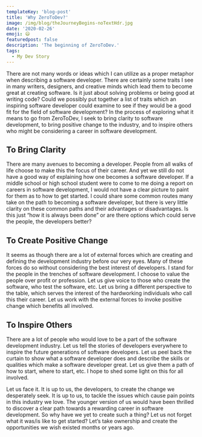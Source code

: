 ```yaml
---
templateKey: 'blog-post'
title: 'Why ZeroToDev?'
image: /img/blog/theJourneyBegins-noTextHdr.jpg
date: '2020-02-26'
emoji: 😃
featuredpost: false
description: 'The beginning of ZeroToDev.'
tags:
  - My Dev Story
---
```


There are not many words or ideas which I can utilize as a proper metaphor when describing a software developer. There are certainly some traits I see in many writers, designers, and creative minds which lead them to become great at creating software. Is it just about solving problems or being good at writing code? Could we possibly put together a list of traits which an inspiring software developer could examine to see if they would be a good fit for the field of software development? In the process of exploring what it means to go from ZeroToDev, I seek to bring clarity to software development, to bring positive change to the industry, and to inspire others who might be considering a career in software development.

## To Bring Clarity

There are many avenues to becoming a developer. People from all walks of life choose to make this the focus of their career. And yet we still do not have a good way of explaining how one becomes a software developer. If a middle school or high school student were to come to me doing a report on careers in software development, I would not have a clear picture to paint for them as to how to get started. I could share some common routes many take on the path to becoming a software developer, but there is very little clarity on these common paths and their advantages or disadvantages. Is this just “how it is always been done” or are there options which could serve the people, the developers better?

## To Create Positive Change

It seems as though there are a lot of external forces which are creating and defining the development industry before our very eyes. Many of these forces do so without considering the best interest of developers. I stand for the people in the trenches of software development. I choose to value the people over profit or profession. Let us give voice to those who create the software, who test the software, etc. Let us bring a different perspective to the table, which serves the interest of the hardworking individuals who call this their career. Let us work with the external forces to invoke positive change which benefits all involved.

## To Inspire Others

There are a lot of people who would love to be a part of the software development industry. Let us tell the stories of developers everywhere to inspire the future generations of software developers. Let us peel back the curtain to show what a software developer does and describe the skills or qualities which make a software developer great. Let us give them a path of how to start, where to start, etc. I hope to shed some light on this for all involved.

Let us face it. It is up to us, the developers, to create the change we desperately seek. It is up to us, to tackle the issues which cause pain points in this industry we love. The younger version of us would have been thrilled to discover a clear path towards a rewarding career in software development. So why have we yet to create such a thing? Let us not forget what it was/is like to get started? Let’s take ownership and create the opportunities we wish existed months or years ago.
